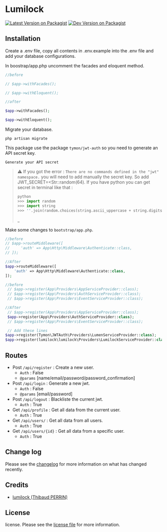 # Lumilock

[![Latest Version on Packagist][ico-version]][link-packagist]
[![Dev Version on Packagist][ico-version-dev]][link-packagist]

## Installation
Create a .env file, copy all contents in .env.example into the .env file and add your database configurations.

In boostrap/app.php uncomment the facades and eloquent method.

```php
//before

// $app->withFacades();

// $app->withEloquent();

//after

$app->withFacades();

$app->withEloquent();
```

Migrate your database.

```shell
php artisan migrate
```
This package use the package `tymon/jwt-auth` so you need to generate an API secret key.

```shell
Generate your API secret
```
> ⚠️ If you got the error : `There are no commands defined in the "jwt" namespace.` you will need to add manually the secret key. So add JWT_SECRET=<Str::random(64). If you have python you can get secret in terminal like that :   
> ```python
> python
> >>> import random 
> >>> import string  
> >>> ''.join(random.choices(string.ascii_uppercase + string.digits, k=64))
> ```
> _

Make some changes to `bootstrap/app.php`.
```php
//before
// $app->routeMiddleware([
//     'auth' => App\Http\Middleware\Authenticate::class,
// ]);

//After
$app->routeMiddleware([
    'auth' => App\Http\Middleware\Authenticate::class,
]);
```

```php
//before
 // $app->register(App\Providers\AppServiceProvider::class);
 // $app->register(App\Providers\AuthServiceProvider::class);
 // $app->register(App\Providers\EventServiceProvider::class);

//After
 // $app->register(App\Providers\AppServiceProvider::class);
 $app->register(App\Providers\AuthServiceProvider::class);
 // $app->register(App\Providers\EventServiceProvider::class);

 // Add these lines
$app->register(Tymon\JWTAuth\Providers\LumenServiceProvider::class);
$app->register(lumilock\lumilock\Providers\LumilockServiceProvider::class);
```

## Routes
- Post `/api/register` : Create a new user.
  - `Auth` : False
  - `@params` [name/email/password/password_confirmation]
- Post `/api/login` : Generate a new jwt.
  - `Auth` : False
  - `@params` [email/password]
- Post `/api/logout` : Blackliste the current jwt.
  - `Auth` : True
- Get `/api/profile` : Get all data from the current user.
  - `Auth` : True
- Get `/api/users/` : Get all data from all users.
  - `Auth` : True
- Get `/api/users/{id}` : Get all data from a specific user.
  - `Auth` : True

## Change log

Please see the [changelog](changelog.md) for more information on what has changed recently.


## Credits

- [lumilock (Thibaud PERRIN)][link-author]


## License

license. Please see the [license file](license.md) for more information.

[ico-version]: https://img.shields.io/packagist/v/perrinthibaud/laravlock.svg
[ico-version-dev]: https://img.shields.io/packagist/vpre/perrinthibaud/laravlock.svg

[link-packagist]: https://packagist.org/packages/perrinthibaud/laravlock
[link-author]: https://github.com/lumilock
[link-contributors]: ../../contributors]